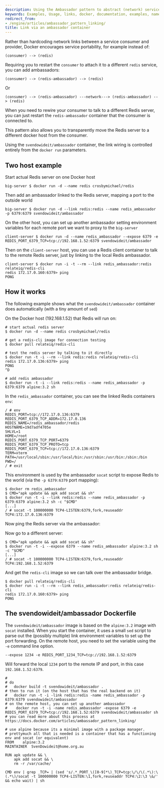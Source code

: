 ```yaml
---
description: Using the Ambassador pattern to abstract (network) services
keywords: Examples, Usage, links, docker, documentation, examples, names, name,  container naming
redirect_from:
- /engine/articles/ambassador_pattern_linking/
title: Link via an ambassador container
---
```


Rather than hardcoding network links between a service consumer and
provider, Docker encourages service portability, for example instead of:

    (consumer) --> (redis)

Requiring you to restart the `consumer` to attach it to a different
`redis` service, you can add ambassadors:

    (consumer) --> (redis-ambassador) --> (redis)

Or

    (consumer) --> (redis-ambassador) ---network---> (redis-ambassador) --> (redis)

When you need to rewire your consumer to talk to a different Redis
server, you can just restart the `redis-ambassador` container that the
consumer is connected to.

This pattern also allows you to transparently move the Redis server to a
different docker host from the consumer.

Using the `svendowideit/ambassador` container, the link wiring is
controlled entirely from the `docker run` parameters.

## Two host example

Start actual Redis server on one Docker host

    big-server $ docker run -d --name redis crosbymichael/redis

Then add an ambassador linked to the Redis server, mapping a port to the
outside world

    big-server $ docker run -d --link redis:redis --name redis_ambassador -p 6379:6379 svendowideit/ambassador

On the other host, you can set up another ambassador setting environment
variables for each remote port we want to proxy to the `big-server`

    client-server $ docker run -d --name redis_ambassador --expose 6379 -e REDIS_PORT_6379_TCP=tcp://192.168.1.52:6379 svendowideit/ambassador

Then on the `client-server` host, you can use a Redis client container
to talk to the remote Redis server, just by linking to the local Redis
ambassador.

    client-server $ docker run -i -t --rm --link redis_ambassador:redis relateiq/redis-cli
    redis 172.17.0.160:6379> ping
    PONG

## How it works

The following example shows what the `svendowideit/ambassador` container
does automatically (with a tiny amount of `sed`)

On the Docker host (192.168.1.52) that Redis will run on:

    # start actual redis server
    $ docker run -d --name redis crosbymichael/redis

    # get a redis-cli image for connection testing
    $ docker pull relateiq/redis-cli

    # test the redis server by talking to it directly
    $ docker run -t -i --rm --link redis:redis relateiq/redis-cli
    redis 172.17.0.136:6379> ping
    PONG
    ^D

    # add redis ambassador
    $ docker run -t -i --link redis:redis --name redis_ambassador -p 6379:6379 alpine:3.2 sh

In the `redis_ambassador` container, you can see the linked Redis
containers `env`:

    / # env
    REDIS_PORT=tcp://172.17.0.136:6379
    REDIS_PORT_6379_TCP_ADDR=172.17.0.136
    REDIS_NAME=/redis_ambassador/redis
    HOSTNAME=19d7adf4705e
    SHLVL=1
    HOME=/root
    REDIS_PORT_6379_TCP_PORT=6379
    REDIS_PORT_6379_TCP_PROTO=tcp
    REDIS_PORT_6379_TCP=tcp://172.17.0.136:6379
    TERM=xterm
    PATH=/usr/local/sbin:/usr/local/bin:/usr/sbin:/usr/bin:/sbin:/bin
    PWD=/
    / # exit

This environment is used by the ambassador `socat` script to expose Redis
to the world (via the `-p 6379:6379` port mapping):

    $ docker rm redis_ambassador
    $ CMD="apk update && apk add socat && sh"
    $ docker run -t -i --link redis:redis --name redis_ambassador -p 6379:6379 alpine:3.2 sh -c "$CMD"
    [...]
    / # socat -t 100000000 TCP4-LISTEN:6379,fork,reuseaddr TCP4:172.17.0.136:6379

Now ping the Redis server via the ambassador:

Now go to a different server:

    $ CMD="apk update && apk add socat && sh"
    $ docker run -t -i --expose 6379 --name redis_ambassador alpine:3.2 sh -c "$CMD"
    [...]
    / # socat -t 100000000 TCP4-LISTEN:6379,fork,reuseaddr TCP4:192.168.1.52:6379

And get the `redis-cli` image so we can talk over the ambassador bridge.

    $ docker pull relateiq/redis-cli
    $ docker run -i -t --rm --link redis_ambassador:redis relateiq/redis-cli
    redis 172.17.0.160:6379> ping
    PONG

## The svendowideit/ambassador Dockerfile

The `svendowideit/ambassador` image is based on the `alpine:3.2` image with
`socat` installed. When you start the container, it uses a small `sed`
script to parse out the (possibly multiple) link environment variables
to set up the port forwarding. On the remote host, you need to set the
variable using the `-e` command line option.

    --expose 1234 -e REDIS_PORT_1234_TCP=tcp://192.168.1.52:6379

Will forward the local `1234` port to the remote IP and port, in this
case `192.168.1.52:6379`.

    #
    # do
    #   docker build -t svendowideit/ambassador .
    # then to run it (on the host that has the real backend on it)
    #   docker run -t -i -link redis:redis -name redis_ambassador -p 6379:6379 svendowideit/ambassador
    # on the remote host, you can set up another ambassador
    #    docker run -t -i -name redis_ambassador -expose 6379 -e REDIS_PORT_6379_TCP=tcp://192.168.1.52:6379 svendowideit/ambassador sh
    # you can read more about this process at https://docs.docker.com/articles/ambassador_pattern_linking/

    # use alpine because its a minimal image with a package manager.
    # prettymuch all that is needed is a container that has a functioning env and socat (or equivalent)
    FROM	alpine:3.2
    MAINTAINER	SvenDowideit@home.org.au

    RUN apk update && \
    	apk add socat && \
    	rm -r /var/cache/

    CMD	env | grep _TCP= | (sed 's/.*_PORT_\([0-9]*\)_TCP=tcp:\/\/\(.*\):\(.*\)/socat -t 100000000 TCP4-LISTEN:\1,fork,reuseaddr TCP4:\2:\3 \&/' && echo wait) | sh
